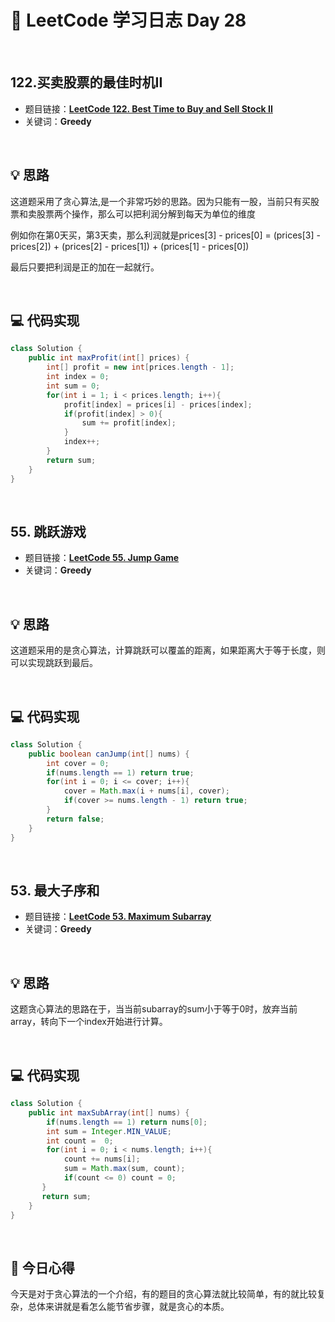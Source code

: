 # 📝 LeetCode 学习日志 Day 28

<br>

## 122.买卖股票的最佳时机II
- 题目链接：[**LeetCode 122. Best Time to Buy and Sell Stock II**](https://leetcode.com/problems/best-time-to-buy-and-sell-stock-ii/)
- 关键词：**Greedy**  

<br>

## 💡 思路
这道题采用了贪心算法,是一个非常巧妙的思路。因为只能有一股，当前只有买股票和卖股票两个操作，那么可以把利润分解到每天为单位的维度

例如你在第0天买，第3天卖，那么利润就是prices[3] - prices[0] = (prices[3] - prices[2]) + (prices[2] - prices[1]) + (prices[1] - prices[0])

最后只要把利润是正的加在一起就行。


<br>

## 💻 代码实现
```java
class Solution {
    public int maxProfit(int[] prices) {
        int[] profit = new int[prices.length - 1];
        int index = 0;
        int sum = 0;
        for(int i = 1; i < prices.length; i++){
            profit[index] = prices[i] - prices[index];
            if(profit[index] > 0){
                sum += profit[index];
            }
            index++;
        }
        return sum;
    }
}
```

<br>

## 55. 跳跃游戏
- 题目链接：[**LeetCode 55. Jump Game**](https://leetcode.com/problems/jump-game/)
- 关键词：**Greedy**

<br>

## 💡 思路
这道题采用的是贪心算法，计算跳跃可以覆盖的距离，如果距离大于等于长度，则可以实现跳跃到最后。


<br>

## 💻 代码实现
```java
class Solution {
    public boolean canJump(int[] nums) {
        int cover = 0;
        if(nums.length == 1) return true;
        for(int i = 0; i <= cover; i++){
            cover = Math.max(i + nums[i], cover);
            if(cover >= nums.length - 1) return true;
        }
        return false;
    }
}
```

<br>

## 53. 最大子序和
- 题目链接：[**LeetCode 53. Maximum Subarray**](https://leetcode.com/problems/maximum-subarray/)
- 关键词：**Greedy**

<br>

## 💡 思路
这题贪心算法的思路在于，当当前subarray的sum小于等于0时，放弃当前array，转向下一个index开始进行计算。

<br>

## 💻 代码实现
```java
class Solution {
    public int maxSubArray(int[] nums) {
        if(nums.length == 1) return nums[0];
        int sum = Integer.MIN_VALUE;
        int count =  0;
        for(int i = 0; i < nums.length; i++){
            count += nums[i];
            sum = Math.max(sum, count);
            if(count <= 0) count = 0;
       }
       return sum;
    }
}
```

<br>

## 📝 今日心得
今天是对于贪心算法的一个介绍，有的题目的贪心算法就比较简单，有的就比较复杂，总体来讲就是看怎么能节省步骤，就是贪心的本质。